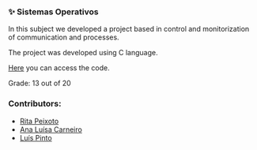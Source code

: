 ### :sparkles: Sistemas Operativos

In this subject we developed a project based in control and monitorization of communication and processes.

The project was developed using C language.

[Here](https://github.com/rita-peixoto/uminho-lei/tree/main/2YEAR/2nd/SO) you can access the code.

Grade: 13 out of 20


### Contributors:
- [Rita Peixoto](https://github.com/rita-peixoto)
- [Ana Luísa Carneiro](https://github.com/Analucar)
- [Luís Pinto](https://github.com/L-Pinto)

